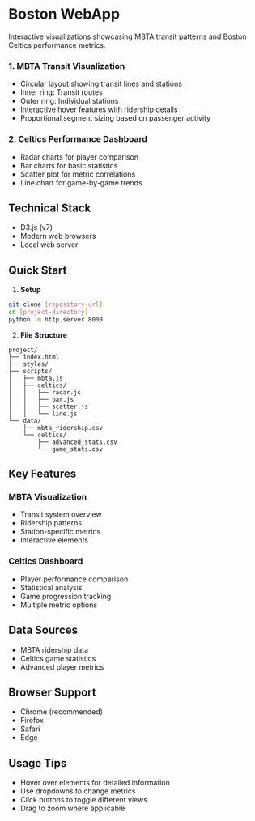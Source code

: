 # Boston WebApp

Interactive visualizations showcasing MBTA transit patterns and Boston Celtics performance metrics.


### 1. MBTA Transit Visualization
- Circular layout showing transit lines and stations
- Inner ring: Transit routes
- Outer ring: Individual stations
- Interactive hover features with ridership details
- Proportional segment sizing based on passenger activity

### 2. Celtics Performance Dashboard
- Radar charts for player comparison
- Bar charts for basic statistics
- Scatter plot for metric correlations
- Line chart for game-by-game trends

## Technical Stack

- D3.js (v7)
- Modern web browsers
- Local web server

## Quick Start

1. **Setup**
```bash
git clone [repository-url]
cd [project-directory]
python -m http.server 8000
```

2. **File Structure**
```
project/
├── index.html
├── styles/
├── scripts/
│   ├── mbta.js
│   ├── celtics/
│   │   ├── radar.js
│   │   ├── bar.js
│   │   ├── scatter.js
│   │   └── line.js
└── data/
    ├── mbta_ridership.csv
    └── celtics/
        ├── advanced_stats.csv
        └── game_stats.csv
```

## Key Features

### MBTA Visualization
- Transit system overview
- Ridership patterns
- Station-specific metrics
- Interactive elements

### Celtics Dashboard
- Player performance comparison
- Statistical analysis
- Game progression tracking
- Multiple metric options

## Data Sources
- MBTA ridership data
- Celtics game statistics
- Advanced player metrics

## Browser Support
- Chrome (recommended)
- Firefox
- Safari
- Edge

## Usage Tips
- Hover over elements for detailed information
- Use dropdowns to change metrics
- Click buttons to toggle different views
- Drag to zoom where applicable



